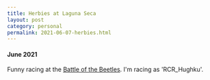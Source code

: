 ```yaml
---
title: Herbies at Laguna Seca
layout: post
category: personal
permalink: 2021-06-07-herbies.html
---
```


#### June 2021
Funny racing at the [Battle of the Beetles](https://youtu.be/3a2qb_FMqSg). I'm racing as 'RCR_Hughku'.

